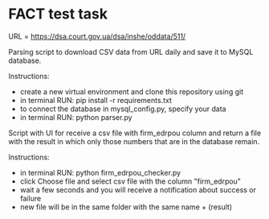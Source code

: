 # FACT test task

URL = https://dsa.court.gov.ua/dsa/inshe/oddata/511/

Parsing script to download CSV data from URL daily and save it to MySQL database.

Instructions:
* сreate a new virtual environment and clone this repository using git
* in terminal RUN: pip install -r requirements.txt
* to connect the database in mysql_config.py, specify your data
* in terminal RUN: python parser.py



Script with UI for receive a csv file with firm_edrpou column and return a file with the result in which only those numbers that are in the database remain.

Instructions:
* in terminal RUN: python firm_edrpou_checker.py
* click Choose file and select csv file with the column "firm_edrpou"
* wait a few seconds and you will receive a notification about success or failure
* new file will be in the same folder with the same name + (result)
